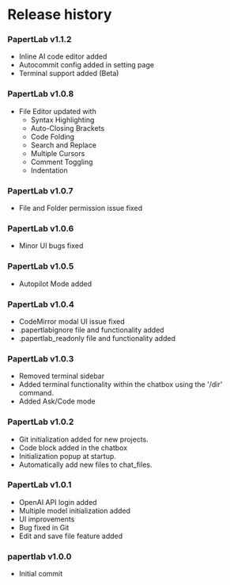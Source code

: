 
# Release history

### PapertLab v1.1.2
- Inline AI code editor added
- Autocommit config added in setting page
- Terminal support added (Beta)

### PapertLab v1.0.8
- File Editor updated with 
    - Syntax Highlighting
    - Auto-Closing Brackets
    - Code Folding
    - Search and Replace
    - Multiple Cursors
    - Comment Toggling
    - Indentation

### PapertLab v1.0.7
- File and Folder permission issue fixed

### PapertLab v1.0.6
- Minor UI bugs fixed

### PapertLab v1.0.5
- Autopilot Mode added

### PapertLab v1.0.4
- CodeMirror modal UI issue fixed
- .papertlabignore file and functionality added
- .papertlab_readonly file and functionality added

### PapertLab v1.0.3
- Removed terminal sidebar
- Added terminal functionality within the chatbox using the '/dir' command.
- Added Ask/Code mode

### PapertLab v1.0.2
- Git initialization added for new projects.
- Code block added in the chatbox 
- Initialization popup at startup.
- Automatically add new files to chat_files. 

### PapertLab v1.0.1
- OpenAI API login added
- Multiple model initialization added
- UI improvements
- Bug fixed in Git
- Edit and save file feature added

### papertlab v1.0.0
- Initial commit